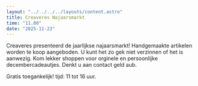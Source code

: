 ```yaml
---
layout: "../../../../layouts/content.astro"
title: Creaveres Najaarsmarkt
time: "11.00"
date: "2025-11-23"
---
```


Creaveres presenteerd de jaarlijkse najaarsmarkt!
Handgemaakte artikelen worden te koop aangeboden.
U kunt het zo gek niet verzinnen of het is aanwezig.
Kom lekker shoppen voor orginele en persoonlijke decembercadeautjes.
Denkt u aan contact geld aub.

Gratis toegankelijk!
tijd: 11 tot 16 uur.
